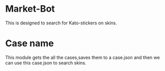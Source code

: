 # Market-Bot
This is designed to search for Kato-stickers on skins.

# Case name
This module gets the all the cases,saves them to a case.json and then we can use this case.json to search skins.
